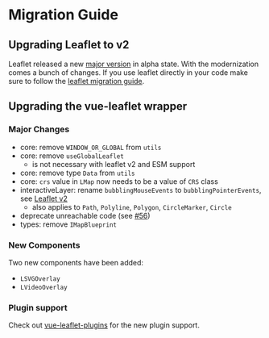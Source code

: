 # Migration Guide

## Upgrading Leaflet to v2

Leaflet released a new [major version](https://leafletjs.com/2025/05/18/leaflet-2.0.0-alpha.html) in alpha state. With the modernization comes a bunch of changes. If you use leaflet directly in your code make sure to follow the [leaflet migration guide](https://leafletjs.com/2025/05/18/leaflet-2.0.0-alpha.html#migration).

## Upgrading the vue-leaflet wrapper

### Major Changes

- core: remove `WINDOW_OR_GLOBAL` from `utils`
- core: remove `useGlobalLeaflet`
  - is not necessary with leaflet v2 and ESM support
- core: remove type `Data` from `utils`
- core: `crs` value in `LMap` now needs to be a value of `CRS` class
- interactiveLayer: rename `bubblingMouseEvents` to `bubblingPointerEvents`, see [Leaflet v2](https://leafletjs.com/2025/05/18/leaflet-2.0.0-alpha.html#layers)
  - also applies to ``Path``, ``Polyline``, ``Polygon``, ``CircleMarker``, ``Circle`` 
- deprecate unreachable code (see [#56](https://github.com/Maxel01/vue-leaflet/pull/56))
- types: remove `IMapBlueprint`

### New Components

Two new components have been added:
- `LSVGOverlay`
- `LVideoOverlay`

### Plugin support

Check out [vue-leaflet-plugins](https://github.com/Maxel01/vue-leaflet-plugins) for the new plugin support.